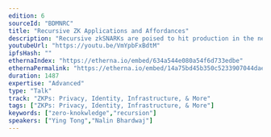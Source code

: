 ```yaml
---
edition: 6
sourceId: "BDMNRC"
title: "Recursive ZK Applications and Affordances"
description: "Recursive zkSNARKs are poised to hit production in the next two years. We discuss how to think about the new affordances and potential applications that recursion unlocks for both scalability and privacy. These include proofs-of-proofs-of-knowledge like ETHdos, on-the-fly \"programmable\" SNARKs, incrementally verifiable computation, distributed proving, and tactics for reducing verification cost or proof size."
youtubeUrl: "https://youtu.be/VmYpbFxBdtM"
ipfsHash: ""
ethernaIndex: "https://etherna.io/embed/634a544e080a54f6d733edbe"
ethernaPermalink: "https://etherna.io/embed/14a75bd45b350c5233907044daee107f3c5146f3f5bc1b7f33509ad2dcb04305"
duration: 1487
expertise: "Advanced"
type: "Talk"
track: "ZKPs: Privacy, Identity, Infrastructure, & More"
tags: ["ZKPs: Privacy, Identity, Infrastructure, & More"]
keywords: ["zero-knokwledge","recursion"]
speakers: ["Ying Tong","Nalin Bhardwaj"]
---
```

